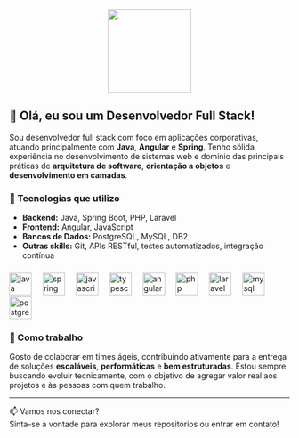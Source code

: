 <div align="center">
  <img height="150" src="https://media4.giphy.com/media/v1.Y2lkPTc5MGI3NjExdXo2YjhmajBlb3VnbXFmeXFra2plbHN6Y3JveGF1YWJsMTBrZ2h3MSZlcD12MV9pbnRlcm5hbF9naWZfYnlfaWQmY3Q9Zw/QS0KOjNRG0tfG/giphy.gif" />
</div>

## 👋 Olá, eu sou um Desenvolvedor Full Stack!
Sou desenvolvedor full stack com foco em aplicações corporativas, atuando principalmente com **Java**, **Angular** e **Spring**. Tenho sólida experiência no desenvolvimento de sistemas web e domínio das principais práticas de **arquitetura de software**, **orientação a objetos** e **desenvolvimento em camadas**.

### 🚀 Tecnologias que utilizo
- **Backend:** Java, Spring Boot, PHP, Laravel  
- **Frontend:** Angular, JavaScript  
- **Bancos de Dados:** PostgreSQL, MySQL, DB2  
- **Outras skills:** Git, APIs RESTful, testes automatizados, integração contínua
###

<div align="left">
  <img src="https://cdn.jsdelivr.net/gh/devicons/devicon/icons/java/java-original.svg" height="40" alt="java logo"  />
  <img width="12" />
  <img src="https://cdn.jsdelivr.net/gh/devicons/devicon/icons/spring/spring-original.svg" height="40" alt="spring logo"  />
  <img width="12" />
  <img src="https://cdn.jsdelivr.net/gh/devicons/devicon/icons/javascript/javascript-original.svg" height="40" alt="javascript logo"  />
  <img width="12" />
  <img src="https://cdn.jsdelivr.net/gh/devicons/devicon/icons/typescript/typescript-original.svg" height="40" alt="typescript logo"  />
  <img width="12" />
  <img src="https://cdn.jsdelivr.net/gh/devicons/devicon/icons/angularjs/angularjs-original.svg" height="40" alt="angularjs logo"  />
  <img width="12" />
  <img src="https://cdn.jsdelivr.net/gh/devicons/devicon/icons/php/php-original.svg" height="40" alt="php logo"  />
  <img width="12" />
  <img src="https://cdn.jsdelivr.net/gh/devicons/devicon/icons/laravel/laravel-original.svg" height="40" alt="laravel logo"  />
  <img width="12" />
  <img src="https://cdn.jsdelivr.net/gh/devicons/devicon/icons/mysql/mysql-original.svg" height="40" alt="mysql logo"  />
  <img width="12" />
  <img src="https://cdn.jsdelivr.net/gh/devicons/devicon/icons/postgresql/postgresql-original.svg" height="40" alt="postgresql logo"  />
</div>

###
### 💼 Como trabalho
Gosto de colaborar em times ágeis, contribuindo ativamente para a entrega de soluções **escaláveis**, **performáticas** e **bem estruturadas**. Estou sempre buscando evoluir tecnicamente, com o objetivo de agregar valor real aos projetos e às pessoas com quem trabalho.

---

📫 Vamos nos conectar?  
Sinta-se à vontade para explorar meus repositórios ou entrar em contato!
